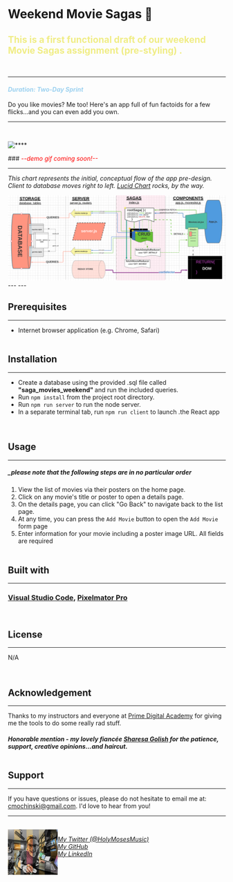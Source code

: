  # <p align="left"> <b>Weekend Movie Sagas 🎥 </b> 

## <b><span style="color:#F0ED86">This is a first functional draft of our weekend Movie Sagas assignment (pre-styling) .</b>
<br />

---

#### <span style="color: #9ED2F0">_Duration: Two-Day Sprint_</span><br />

Do you like movies? Me too! Here's an app full of fun factoids for a few flicks...and you can even add you own.<br />

---
<br />

![****](./README-visuals/toDoPreview.gif)

###<font color="red"> _--demo gif coming soon!--_</font>

---

_This chart represents the initial, conceptual flow of the app pre-design. Client to database moves right to left. [Lucid Chart](www.lucidchart.com) rocks, by the way._


<img src="./README-visuals/moviesFlow.png" />
---
---





<br />


## Prerequisites
---
- Internet browser application (e.g. Chrome, Safari)
<br /> <br />

## Installation
---
- Create a database using the provided .sql file called <b> "saga_movies_weekend" </b>and run the included queries.
- Run `npm install` from the project root directory.
- Run `npm run server` to run the node server.
- In a separate terminal tab, run `npm run client` to launch .the React app

<br />

## Usage

---
##### _please note that the following steps are in no particular order

1. View the list of movies via their posters on the home page.
2. Click on any movie's title or poster to open a details page.
3. On the details page, you can click "Go Back" to navigate back to the list page.
4. At any time, you can press the `Add Movie` button to open the `Add Movie` form page
5. Enter information for your movie including a poster image URL. All fields are required
<br /><br />

## Built with
---
### [Visual Studio Code](https://code.visualstudio.com/), [Pixelmator Pro](https://www.pixelmator.com/pro/)
<br />

## License
---
N/A

<br/>

## Acknowledgement
---
Thanks to my instructors and everyone at [Prime Digital Academy](www.primeacademy.io) for giving me the tools to do some really rad stuff. 

##### _Honorable mention - my lovely fiancée [Sharesa Golish](https://www.instagram.com/sharesadoeshair/) for the patience, support, creative opinions...and haircut._<br /><br />

## Support
---
If you have questions or issues, please do not hesitate to email me at: [cmochinski@gmail.com](mailto:cmochinski@gmail.com). I'd love to hear from you!

---
<br />

<img align="left" src="./README-visuals/readme-signature-pic.png" alt="mo" style="width:115px;">


_[My Twitter (@HolyMosesMusic)](https://twitter.com/holymosesmusic)_ <br />
_[My GitHub](https://github.com/chrismochinski)_ <br />
_[My LinkedIn](https://www.linkedin.com/in/chrismochinski/)_ 
